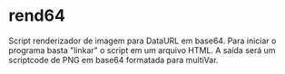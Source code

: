 # rend64
Script renderizador de imagem para DataURL em base64.
Para iniciar o programa basta "linkar" o script em um arquivo HTML.
A saída será um scriptcode de PNG em base64 formatada para multiVar.
